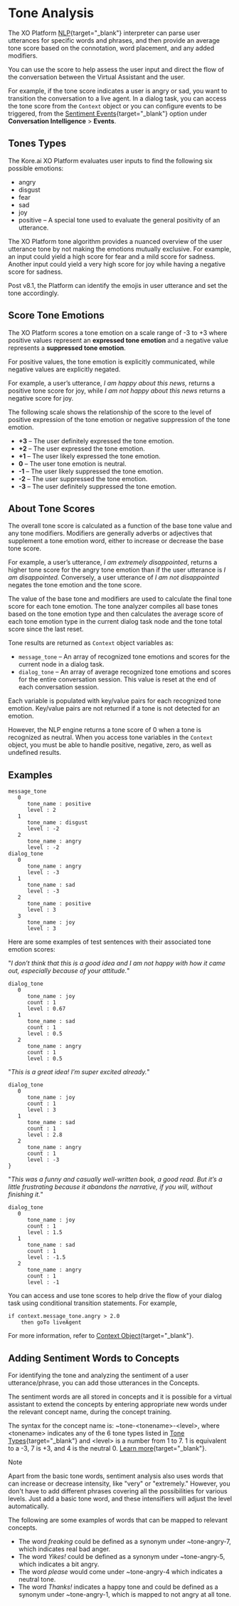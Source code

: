 # Tone Analysis

The XO Platform [NLP](/docs/xo/automation/natural-language/nlp-introduction/){target="_blank"} interpreter can parse user utterances for specific words and phrases, and then provide an average tone score based on the connotation, word placement, and any added modifiers. 

You can use the score to help assess the user input and direct the flow of the conversation between the Virtual Assistant and the user.

For example, if the tone score indicates a user is angry or sad, you want to transition the conversation to a live agent. In a dialog task, you can access the tone score from the `Context` object or you can configure events to be triggered, from the [Sentiment Events](/docs/xo/automation/intelligence/sentiment-management/sentiment-management-overview/){target="_blank"} option under **Conversation Intelligence** > **Events**.

## Tones Types

The Kore.ai XO Platform evaluates user inputs to find the following six possible emotions:

* angry
* disgust
* fear
* sad
* joy
* positive – A special tone used to evaluate the general positivity of an utterance.

The XO Platform tone algorithm provides a nuanced overview of the user utterance tone by not making the emotions mutually exclusive. For example, an input could yield a high score for fear and a mild score for sadness. Another input could yield a very high score for joy while having a negative score for sadness.

Post v8.1, the Platform can identify the emojis in user utterance and set the tone accordingly.

## Score Tone Emotions

The XO Platform scores a tone emotion on a scale range of -3 to +3 where positive values represent an **expressed tone emotion** and a negative value represents a **suppressed tone emotion**.

For positive values, the tone emotion is explicitly communicated, while negative values are explicitly negated.

For example, a user’s utterance, _I am happy about this news,_ returns a positive tone score for joy, while _I am not happy about this news_ returns a negative score for joy.

The following scale shows the relationship of the score to the level of positive expression of the tone emotion or negative suppression of the tone emotion.



* **+3** – The user definitely expressed the tone emotion.
* **+2** – The user expressed the tone emotion.
* **+1** – The user likely expressed the tone emotion.
* **0** – The user tone emotion is neutral.
* **-1** – The user likely suppressed the tone emotion.
* **-2** – The user suppressed the tone emotion.
* **-3** – The user definitely suppressed the tone emotion.


## About Tone Scores

The overall tone score is calculated as a function of the base tone value and any tone modifiers. Modifiers are generally adverbs or adjectives that supplement a tone emotion word, either to increase or decrease the base tone score.

For example, a user’s utterance, _I am extremely disappointed_, returns a higher tone score for the angry tone emotion than if the user utterance is _I am disappointed._ Conversely, a user utterance of _I am not disappointed_ negates the tone emotion and the tone score.

The value of the base tone and modifiers are used to calculate the final tone score for each tone emotion. The tone analyzer compiles all base tones based on the tone emotion type and then calculates the average score of each tone emotion type in the current dialog task node and the tone total score since the last reset.

Tone results are returned as `Context` object variables as:

* `message_tone` – An array of recognized tone emotions and scores for the current node in a dialog task.
* `dialog_tone` – An array of average recognized tone emotions and scores for the entire conversation session. This value is reset at the end of each conversation session.

Each variable is populated with key/value pairs for each recognized tone emotion. Key/value pairs are not returned if a tone is not detected for an emotion. 

However, the NLP engine returns a tone score of 0 when a tone is recognized as neutral. When you access tone variables in the `Context` object, you must be able to handle positive, negative, zero, as well as undefined results.

## Examples

```
message_tone
   0
      tone_name : positive
      level : 2
   1
      tone_name : disgust
      level : -2
   2
      tone_name : angry
      level : -2
dialog_tone
   0
      tone_name : angry
      level : -3
   1
      tone_name : sad
      level : -3
   2
      tone_name : positive
      level : 3
   3
      tone_name : joy
      level : 3
```

Here are some examples of test sentences with their associated tone emotion scores: 

<div class="admonition note">
<p>"<i>I don’t think that this is a good idea and I am not happy with how it came out, especially because of your attitude.</i>"</p></div>

```
dialog_tone
   0
      tone_name : joy
      count : 1
      level : 0.67
   1
      tone_name : sad
      count : 1
      level : 0.5
   2
      tone_name : angry
      count : 1
      level : 0.5
```

<div class="admonition note">
<p>"<i>This is a great idea! I’m super excited already.</i>"</p></div>

```
dialog_tone
   0
      tone_name : joy
      count : 1
      level : 3
   1
      tone_name : sad
      count : 1
      level : 2.8
   2
      tone_name : angry
      count : 1
      level : -3
}
```

<div class="admonition note">
<p>"<i>This was a funny and casually well-written book, a good read. But it’s a little frustrating because it abandons the narrative, if you will, without finishing it.</i>"</p></div>

```
dialog_tone
   0
      tone_name : joy
      count : 1
      level : 1.5
   1
      tone_name : sad
      count : 1
      level : -1.5
   2
      tone_name : angry
      count : 1
      level : -1
```

You can access and use tone scores to help drive the flow of your dialog task using conditional transition statements. For example,

```
if context.message_tone.angry > 2.0
    then goTo liveAgent
```

For more information, refer to [Context Object](/docs/xo/automation/use-cases/context-object/){target="_blank"}.

## Adding Sentiment Words to Concepts

For identifying the tone and analyzing the sentiment of a user utterance/phrase, you can add those utterances in the Concepts.

The sentiment words are all stored in concepts and it is possible for a virtual assistant to extend the concepts by entering appropriate new words under the relevant concept name, during the concept training.

The syntax for the concept name is: ~tone-&lt;tonename>-&lt;level>, where &lt;tonename> indicates any of the 6 tone types listed in  [Tone Types](/docs/xo/automation/intelligence/sentiment-management/tone-analysis/#tones-types){target="_blank"} and &lt;level> is a number from 1 to 7. 1 is equivalent to a -3, 7 is +3, and 4 is the neutral 0. [Learn more](/docs/xo/automation/intelligence/sentiment-management/tone-analysis/#score-tone-emotions){target="_blank"}.

<div class="admonition note">
<p class="admonition-title">Note</p>
<p>Apart from the basic tone words, sentiment analysis also uses words that can increase or decrease intensity, like "very" or "extremely." However, you don't have to add different phrases covering all the possibilities for various levels. Just add a basic tone word, and these intensifiers will adjust the level automatically.</p>
</div>

The following are some examples of words that can be mapped to relevant concepts.

* The word _freaking_ could be defined as a synonym under ~tone-angry-7, which indicates real bad anger.
* The word _Yikes!_ could be defined as a synonym under ~tone-angry-5, which indicates a bit angry.
* The word _please_ would come under ~tone-angry-4 which indicates a neutral tone.
* The word _Thanks!_ indicates a happy tone and could be defined as a synonym under ~tone-angry-1, which is mapped to not angry at all tone.